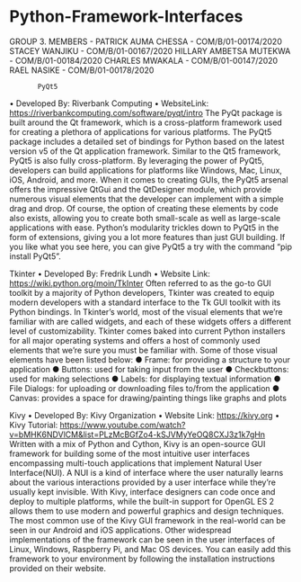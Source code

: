 # Python-Framework-Interfaces

GROUP 3.
MEMBERS - PATRICK AUMA CHESSA - COM/B/01-00174/2020
          STACEY WANJIKU - COM/B/01-00167/2020
          HILLARY AMBETSA MUTEKWA - COM/B/01-00184/2020
          CHARLES MWAKALA - COM/B/01-00147/2020
          RAEL NASIKE - COM/B/01-00178/2020
          
          
          
           PyQt5
•	Developed By: Riverbank Computing
•	WebsiteLink: https://riverbankcomputing.com/software/pyqt/intro
The PyQt package is built around the Qt framework, which is a cross-platform framework used for creating a plethora of applications for various platforms. The PyQt5 package includes a detailed set of bindings for Python based on the latest version v5 of the Qt application framework.
Similar to the Qt5 framework, PyQt5 is also fully cross-platform. By leveraging the power of PyQt5, developers can build applications for platforms like Windows, Mac, Linux, iOS, Android, and more.
When it comes to creating GUIs, the PyQt5 arsenal offers the impressive QtGui and the QtDesigner module, which provide numerous visual elements that the developer can implement with a simple drag and drop. Of course, the option of creating these elements by code also exists, allowing you to create both small-scale as well as large-scale applications with ease. Python’s modularity trickles down to PyQt5 in the form of extensions, giving you a lot more features than just GUI building. If you like what you see here, you can give PyQt5 a try with the command “pip install PyQt5”.


Tkinter
•	Developed By: Fredrik Lundh
•	Website Link: https://wiki.python.org/moin/TkInter
Often referred to as the go-to GUI toolkit by a majority of Python developers, Tkinter was created to equip modern developers with a standard interface to the Tk GUI toolkit with its Python bindings. In Tkinter’s world, most of the visual elements that we’re familiar with are called widgets, and each of these widgets offers a different level of customizability.
Tkinter comes baked into current Python installers for all major operating systems and offers a host of commonly used elements that we’re sure you must be familiar with. Some of those visual elements have been listed below:
● Frame: for providing a structure to your application
● Buttons: used for taking input from the user
● Checkbuttons: used for making selections
● Labels: for displaying textual information
● File Dialogs: for uploading or downloading files to/from the application
● Canvas: provides a space for drawing/painting things like graphs and plots


Kivy
•	Developed By: Kivy Organization
•	Website Link: https://kivy.org
•	Kivy Tutorial: https://www.youtube.com/watch?v=bMHK6NDVlCM&list=PLzMcBGfZo4-kSJVMyYeOQ8CXJ3z1k7gHn
Written with a mix of Python and Cython, Kivy is an open-source GUI framework for building some of the most intuitive user interfaces encompassing multi-touch applications that implement Natural User Interface(NUI).
A NUI is a kind of interface where the user naturally learns about the various interactions provided by a user interface while they’re usually kept invisible.
With Kivy, interface designers can code once and deploy to multiple platforms, while the built-in support for OpenGL ES 2 allows them to use modern and powerful graphics and design techniques. The most common use of the Kivy GUI framework in the real-world can be seen in our Android and iOS applications. Other widespread implementations of the framework can be seen in the user interfaces of Linux, Windows, Raspberry Pi, and Mac OS devices. You can easily add this framework to your environment by following the installation instructions provided on their website.


